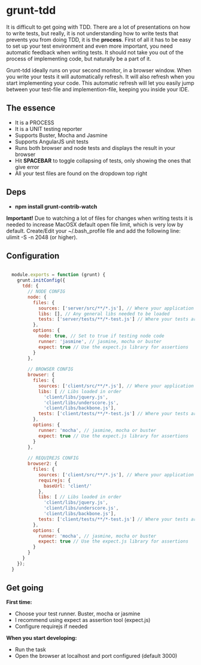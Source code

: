 grunt-tdd
=========

It is difficult to get going with TDD. There are a lot of presentations on how to write tests, but really, it is not understanding how to write tests that prevents you from doing TDD, it is the **process**. First of all it has to be easy to set up your test environment and even more important, you need automatic feedback when writing tests. It should not take you out of the process of implementing code, but naturally be a part of it.

Grunt-tdd ideally runs on your second monitor, in a browser window. When you write your tests it will automatically refresh. It will also refresh when you start implementing your code. This automatic refresh will let you easily jump between your test-file and implemention-file, keeping you inside your IDE.

## The essence
- It is a PROCESS
- It is a UNIT testing reporter
- Supports Buster, Mocha and Jasmine
- Supports AngularJS unit tests
- Runs both browser and node tests and displays the result in your browser
- Hit **SPACEBAR** to toggle collapsing of tests, only showing the ones that give error
- All your test files are found on the dropdown top right

## Deps
- **npm install grunt-contrib-watch**

**Important!** Due to watching a lot of files for changes when writing tests it is needed to increase MacOSX default open file limit, which is very low by default. Create/Edit your ~/.bash_profile file and add the following line: ulimit -S -n 2048 (or higher).

## Configuration

``` javascript

  module.exports = function (grunt) {
    grunt.initConfig({
      tdd: { 
        // NODE CONFIG
        node: {
          files: {
            sources: ['server/src/**/*.js'], // Where your application files are located
            libs: [], // Any general libs needed to be loaded
            tests: ['server/tests/**/*-test.js'] // Where your tests are located
          },
          options: {
            node: true, // Set to true if testing node code
            runner: 'jasmine', // jasmine, mocha or buster
            expect: true // Use the expect.js library for assertions
          }
        },
        
        // BROWSER CONFIG
        browser: {
          files: {
            sources: ['client/src/**/*.js'], // Where your application files are located
            libs: [ // Libs loaded in order
              'client/libs/jquery.js',
              'client/libs/underscore.js', 
              'client/libs/backbone.js'],
            tests: ['client/tests/**/*-test.js'] // Where your tests are located
          },
          options: {
            runner: 'mocha', // jasmine, mocha or buster
            expect: true // Use the expect.js library for assertions
          }
        },
        
        // REQUIREJS CONFIG
        browser2: {
          files: {
            sources: ['client/src/**/*.js'], // Where your application files are located
            requirejs: {
              baseUrl: 'client/'
            },
            libs: [ // Libs loaded in order
              'client/libs/jquery.js',
              'client/libs/underscore.js', 
              'client/libs/backbone.js'],
            tests: ['client/tests/**/*-test.js'] // Where your tests are located
          },
          options: {
            runner: 'mocha', // jasmine, mocha or buster
            expect: true // Use the expect.js library for assertions
          }
        }
      }
    });
  }
```

## Get going

**First time:**
- Choose your test runner. Buster, mocha or jasmine
- I recommend using expect as assertion tool (expect.js)
- Configure requirejs if needed

**When you start developing:**
- Run the task
- Open the browser at localhost and port configured (default 3000)
